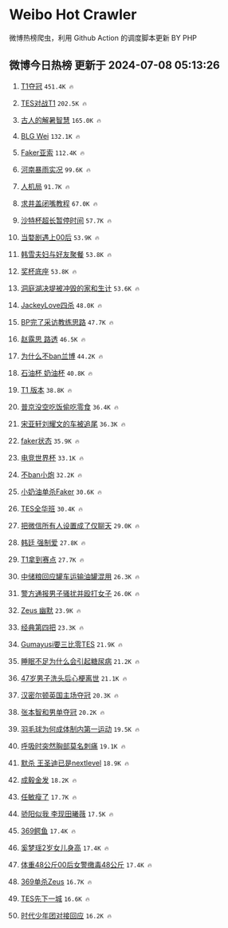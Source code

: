 # Weibo Hot Crawler 



微博热榜爬虫，利用 Github Action 的调度脚本更新 BY PHP 


## 微博今日热榜 更新于 2024-07-08 05:13:26 
1. [T1夺冠](https://s.weibo.com/weibo?q=T1%E5%A4%BA%E5%86%A0&t=31&band_rank=1&Refer=top) `451.4K 🔥` 

1. [TES对战T1](https://s.weibo.com/weibo?q=%23TES%E5%AF%B9%E6%88%98T1%23&t=31&band_rank=2&Refer=top) `202.5K 🔥` 

1. [古人的解暑智慧](https://s.weibo.com/weibo?q=%23%E5%8F%A4%E4%BA%BA%E7%9A%84%E8%A7%A3%E6%9A%91%E6%99%BA%E6%85%A7%23&t=31&band_rank=3&Refer=top) `165.0K 🔥` 

1. [BLG Wei](https://s.weibo.com/weibo?q=BLG%20Wei&t=31&band_rank=4&Refer=top) `132.1K 🔥` 

1. [Faker亚索](https://s.weibo.com/weibo?q=Faker%E4%BA%9A%E7%B4%A2&t=31&band_rank=5&Refer=top) `112.4K 🔥` 

1. [河南暴雨实况](https://s.weibo.com/weibo?q=%23%E6%B2%B3%E5%8D%97%E6%9A%B4%E9%9B%A8%E5%AE%9E%E5%86%B5%23&t=31&band_rank=6&Refer=top) `99.6K 🔥` 

1. [人机局](https://s.weibo.com/weibo?q=%E4%BA%BA%E6%9C%BA%E5%B1%80&t=31&band_rank=7&Refer=top) `91.7K 🔥` 

1. [求井盖闭嘴教程](https://s.weibo.com/weibo?q=%E6%B1%82%E4%BA%95%E7%9B%96%E9%97%AD%E5%98%B4%E6%95%99%E7%A8%8B&t=31&band_rank=8&Refer=top) `67.0K 🔥` 

1. [沙特杯超长暂停时间](https://s.weibo.com/weibo?q=%E6%B2%99%E7%89%B9%E6%9D%AF%E8%B6%85%E9%95%BF%E6%9A%82%E5%81%9C%E6%97%B6%E9%97%B4&t=31&band_rank=9&Refer=top) `57.7K 🔥` 

1. [当婺剧遇上00后](https://s.weibo.com/weibo?q=%23%E5%BD%93%E5%A9%BA%E5%89%A7%E9%81%87%E4%B8%8A00%E5%90%8E%23&t=31&band_rank=10&Refer=top) `53.9K 🔥` 

1. [韩雪夫妇与好友聚餐](https://s.weibo.com/weibo?q=%E9%9F%A9%E9%9B%AA%E5%A4%AB%E5%A6%87%E4%B8%8E%E5%A5%BD%E5%8F%8B%E8%81%9A%E9%A4%90&t=31&band_rank=11&Refer=top) `53.8K 🔥` 

1. [奖杯底座](https://s.weibo.com/weibo?q=%E5%A5%96%E6%9D%AF%E5%BA%95%E5%BA%A7&t=31&band_rank=12&Refer=top) `53.8K 🔥` 

1. [洞庭湖决堤被冲毁的家和生计](https://s.weibo.com/weibo?q=%23%E6%B4%9E%E5%BA%AD%E6%B9%96%E5%86%B3%E5%A0%A4%E8%A2%AB%E5%86%B2%E6%AF%81%E7%9A%84%E5%AE%B6%E5%92%8C%E7%94%9F%E8%AE%A1%23&t=31&band_rank=13&Refer=top) `53.6K 🔥` 

1. [JackeyLove四杀](https://s.weibo.com/weibo?q=JackeyLove%E5%9B%9B%E6%9D%80&t=31&band_rank=14&Refer=top) `48.0K 🔥` 

1. [BP完了采访教练思路](https://s.weibo.com/weibo?q=BP%E5%AE%8C%E4%BA%86%E9%87%87%E8%AE%BF%E6%95%99%E7%BB%83%E6%80%9D%E8%B7%AF&t=31&band_rank=15&Refer=top) `47.7K 🔥` 

1. [赵露思 路透](https://s.weibo.com/weibo?q=%E8%B5%B5%E9%9C%B2%E6%80%9D%20%E8%B7%AF%E9%80%8F&t=31&band_rank=16&Refer=top) `46.5K 🔥` 

1. [为什么不ban兰博](https://s.weibo.com/weibo?q=%E4%B8%BA%E4%BB%80%E4%B9%88%E4%B8%8Dban%E5%85%B0%E5%8D%9A&t=31&band_rank=17&Refer=top) `44.2K 🔥` 

1. [石油杯 奶油杯](https://s.weibo.com/weibo?q=%E7%9F%B3%E6%B2%B9%E6%9D%AF%20%E5%A5%B6%E6%B2%B9%E6%9D%AF&t=31&band_rank=18&Refer=top) `40.8K 🔥` 

1. [T1 版本](https://s.weibo.com/weibo?q=T1%20%E7%89%88%E6%9C%AC&t=31&band_rank=19&Refer=top) `38.8K 🔥` 

1. [普京没空吃饭偷吃零食](https://s.weibo.com/weibo?q=%23%E6%99%AE%E4%BA%AC%E6%B2%A1%E7%A9%BA%E5%90%83%E9%A5%AD%E5%81%B7%E5%90%83%E9%9B%B6%E9%A3%9F%23&t=31&band_rank=20&Refer=top) `36.4K 🔥` 

1. [宋亚轩刘耀文的车被追尾](https://s.weibo.com/weibo?q=%E5%AE%8B%E4%BA%9A%E8%BD%A9%E5%88%98%E8%80%80%E6%96%87%E7%9A%84%E8%BD%A6%E8%A2%AB%E8%BF%BD%E5%B0%BE&t=31&band_rank=21&Refer=top) `36.3K 🔥` 

1. [faker状态](https://s.weibo.com/weibo?q=%23faker%E7%8A%B6%E6%80%81%23&t=31&band_rank=22&Refer=top) `35.9K 🔥` 

1. [电竞世界杯](https://s.weibo.com/weibo?q=%E7%94%B5%E7%AB%9E%E4%B8%96%E7%95%8C%E6%9D%AF&t=31&band_rank=23&Refer=top) `33.1K 🔥` 

1. [不ban小炮](https://s.weibo.com/weibo?q=%E4%B8%8Dban%E5%B0%8F%E7%82%AE&t=31&band_rank=24&Refer=top) `32.2K 🔥` 

1. [小奶油单杀Faker](https://s.weibo.com/weibo?q=%E5%B0%8F%E5%A5%B6%E6%B2%B9%E5%8D%95%E6%9D%80Faker&t=31&band_rank=25&Refer=top) `30.6K 🔥` 

1. [TES全华班](https://s.weibo.com/weibo?q=TES%E5%85%A8%E5%8D%8E%E7%8F%AD&t=31&band_rank=26&Refer=top) `30.4K 🔥` 

1. [把微信所有人设置成了仅聊天](https://s.weibo.com/weibo?q=%23%E6%8A%8A%E5%BE%AE%E4%BF%A1%E6%89%80%E6%9C%89%E4%BA%BA%E8%AE%BE%E7%BD%AE%E6%88%90%E4%BA%86%E4%BB%85%E8%81%8A%E5%A4%A9%23&t=31&band_rank=27&Refer=top) `29.0K 🔥` 

1. [韩廷 强制爱](https://s.weibo.com/weibo?q=%E9%9F%A9%E5%BB%B7%20%E5%BC%BA%E5%88%B6%E7%88%B1&t=31&band_rank=28&Refer=top) `27.8K 🔥` 

1. [T1拿到赛点](https://s.weibo.com/weibo?q=T1%E6%8B%BF%E5%88%B0%E8%B5%9B%E7%82%B9&t=31&band_rank=29&Refer=top) `27.7K 🔥` 

1. [中储粮回应罐车运输油罐混用](https://s.weibo.com/weibo?q=%23%E4%B8%AD%E5%82%A8%E7%B2%AE%E5%9B%9E%E5%BA%94%E7%BD%90%E8%BD%A6%E8%BF%90%E8%BE%93%E6%B2%B9%E7%BD%90%E6%B7%B7%E7%94%A8%23&t=31&band_rank=30&Refer=top) `26.3K 🔥` 

1. [警方通报男子骚扰并殴打女子](https://s.weibo.com/weibo?q=%23%E8%AD%A6%E6%96%B9%E9%80%9A%E6%8A%A5%E7%94%B7%E5%AD%90%E9%AA%9A%E6%89%B0%E5%B9%B6%E6%AE%B4%E6%89%93%E5%A5%B3%E5%AD%90%23&t=31&band_rank=31&Refer=top) `26.0K 🔥` 

1. [Zeus 幽默](https://s.weibo.com/weibo?q=Zeus%20%E5%B9%BD%E9%BB%98&t=31&band_rank=32&Refer=top) `23.9K 🔥` 

1. [经典第四把](https://s.weibo.com/weibo?q=%E7%BB%8F%E5%85%B8%E7%AC%AC%E5%9B%9B%E6%8A%8A&t=31&band_rank=33&Refer=top) `23.3K 🔥` 

1. [Gumayusi要三比零TES](https://s.weibo.com/weibo?q=%23Gumayusi%E8%A6%81%E4%B8%89%E6%AF%94%E9%9B%B6TES%23&t=31&band_rank=34&Refer=top) `21.9K 🔥` 

1. [睡眠不足为什么会引起糖尿病](https://s.weibo.com/weibo?q=%23%E7%9D%A1%E7%9C%A0%E4%B8%8D%E8%B6%B3%E4%B8%BA%E4%BB%80%E4%B9%88%E4%BC%9A%E5%BC%95%E8%B5%B7%E7%B3%96%E5%B0%BF%E7%97%85%23&t=31&band_rank=35&Refer=top) `21.2K 🔥` 

1. [47岁男子洗头后心梗离世](https://s.weibo.com/weibo?q=%2347%E5%B2%81%E7%94%B7%E5%AD%90%E6%B4%97%E5%A4%B4%E5%90%8E%E5%BF%83%E6%A2%97%E7%A6%BB%E4%B8%96%23&t=31&band_rank=36&Refer=top) `21.1K 🔥` 

1. [汉密尔顿英国主场夺冠](https://s.weibo.com/weibo?q=%23%E6%B1%89%E5%AF%86%E5%B0%94%E9%A1%BF%E8%8B%B1%E5%9B%BD%E4%B8%BB%E5%9C%BA%E5%A4%BA%E5%86%A0%23&t=31&band_rank=37&Refer=top) `20.3K 🔥` 

1. [张本智和男单夺冠](https://s.weibo.com/weibo?q=%23%E5%BC%A0%E6%9C%AC%E6%99%BA%E5%92%8C%E7%94%B7%E5%8D%95%E5%A4%BA%E5%86%A0%23&t=31&band_rank=38&Refer=top) `20.2K 🔥` 

1. [羽毛球为何成体制内第一运动](https://s.weibo.com/weibo?q=%23%E7%BE%BD%E6%AF%9B%E7%90%83%E4%B8%BA%E4%BD%95%E6%88%90%E4%BD%93%E5%88%B6%E5%86%85%E7%AC%AC%E4%B8%80%E8%BF%90%E5%8A%A8%23&t=31&band_rank=39&Refer=top) `19.5K 🔥` 

1. [呼吸时突然胸部莫名刺痛](https://s.weibo.com/weibo?q=%E5%91%BC%E5%90%B8%E6%97%B6%E7%AA%81%E7%84%B6%E8%83%B8%E9%83%A8%E8%8E%AB%E5%90%8D%E5%88%BA%E7%97%9B&t=31&band_rank=40&Refer=top) `19.1K 🔥` 

1. [默杀 王圣迪已是nextlevel](https://s.weibo.com/weibo?q=%E9%BB%98%E6%9D%80%20%E7%8E%8B%E5%9C%A3%E8%BF%AA%E5%B7%B2%E6%98%AFnextlevel&t=31&band_rank=41&Refer=top) `18.9K 🔥` 

1. [成毅金发](https://s.weibo.com/weibo?q=%E6%88%90%E6%AF%85%E9%87%91%E5%8F%91&t=31&band_rank=42&Refer=top) `18.2K 🔥` 

1. [任敏瘦了](https://s.weibo.com/weibo?q=%E4%BB%BB%E6%95%8F%E7%98%A6%E4%BA%86&t=31&band_rank=43&Refer=top) `17.7K 🔥` 

1. [骄阳似我 李现田曦薇](https://s.weibo.com/weibo?q=%E9%AA%84%E9%98%B3%E4%BC%BC%E6%88%91%20%E6%9D%8E%E7%8E%B0%E7%94%B0%E6%9B%A6%E8%96%87&t=31&band_rank=44&Refer=top) `17.5K 🔥` 

1. [369鳄鱼](https://s.weibo.com/weibo?q=%23369%E9%B3%84%E9%B1%BC%23&t=31&band_rank=45&Refer=top) `17.4K 🔥` 

1. [奚梦瑶2岁女儿身高](https://s.weibo.com/weibo?q=%23%E5%A5%9A%E6%A2%A6%E7%91%B62%E5%B2%81%E5%A5%B3%E5%84%BF%E8%BA%AB%E9%AB%98%23&t=31&band_rank=46&Refer=top) `17.4K 🔥` 

1. [体重48公斤00后女警缴毒48公斤](https://s.weibo.com/weibo?q=%23%E4%BD%93%E9%87%8D48%E5%85%AC%E6%96%A400%E5%90%8E%E5%A5%B3%E8%AD%A6%E7%BC%B4%E6%AF%9248%E5%85%AC%E6%96%A4%23&t=31&band_rank=47&Refer=top) `17.4K 🔥` 

1. [369单杀Zeus](https://s.weibo.com/weibo?q=369%E5%8D%95%E6%9D%80Zeus&t=31&band_rank=48&Refer=top) `16.7K 🔥` 

1. [TES先下一城](https://s.weibo.com/weibo?q=TES%E5%85%88%E4%B8%8B%E4%B8%80%E5%9F%8E&t=31&band_rank=49&Refer=top) `16.6K 🔥` 

1. [时代少年团对接回应](https://s.weibo.com/weibo?q=%23%E6%97%B6%E4%BB%A3%E5%B0%91%E5%B9%B4%E5%9B%A2%E5%AF%B9%E6%8E%A5%E5%9B%9E%E5%BA%94%23&t=31&band_rank=50&Refer=top) `16.2K 🔥` 

